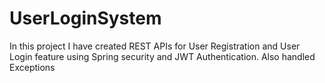# UserLoginSystem
In this project I have created REST APIs for User Registration and User Login feature using Spring security and JWT Authentication. Also handled Exceptions
